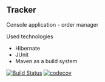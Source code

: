 ## Tracker

Console application - order manager 

Used technologies 
- Hibernate
- JUnit
- Maven as a build system

[![Build Status](https://travis-ci.org/burovytsky/tracker.svg?branch=master)](https://travis-ci.org/burovytsky/tracker)
[![codecov](https://codecov.io/gh/burovytsky/tracker/branch/master/graph/badge.svg)](https://codecov.io/gh/burovytsky/tracker)
